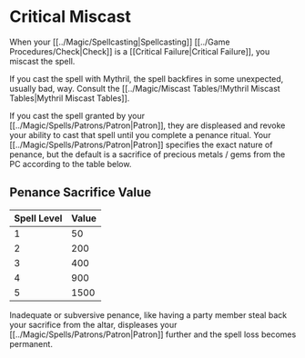 # Critical Miscast

When your [[../Magic/Spellcasting\|Spellcasting]] [[../Game Procedures/Check\|Check]] is a [[Critical Failure\|Critical Failure]], you miscast the spell. 

If you cast the spell with Mythril, the spell backfires in some unexpected, usually bad, way. 
	Consult the [[../Magic/Miscast Tables/!Mythril Miscast Tables\|Mythril Miscast Tables]].

If you cast the spell granted by your [[../Magic/Spells/Patrons/Patron\|Patron]], they are displeased and revoke your ability to cast that spell until you complete a penance ritual. Your [[../Magic/Spells/Patrons/Patron|Patron]] specifies the exact nature of penance, but the default is a sacrifice of precious metals / gems from the PC according to the table below. 
## Penance Sacrifice Value

| Spell Level | Value |
| ----------- | ----- |
| 1           | 50    |
| 2           | 200   |
| 3           | 400   |
| 4           | 900   |
| 5           | 1500  |

Inadequate or subversive penance, like having a party member steal back your sacrifice from the altar, displeases your [[../Magic/Spells/Patrons/Patron\|Patron]] further and the spell loss becomes permanent.